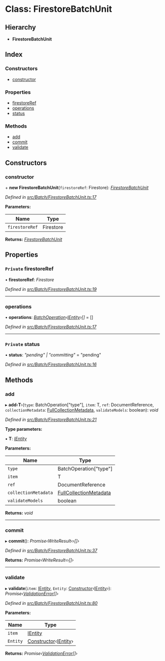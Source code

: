
# Class: FirestoreBatchUnit

## Hierarchy

* **FirestoreBatchUnit**

## Index

### Constructors

* [constructor](firestorebatchunit.md#constructor)

### Properties

* [firestoreRef](firestorebatchunit.md#private-firestoreref)
* [operations](firestorebatchunit.md#operations)
* [status](firestorebatchunit.md#private-status)

### Methods

* [add](firestorebatchunit.md#add)
* [commit](firestorebatchunit.md#commit)
* [validate](firestorebatchunit.md#validate)

## Constructors

###  constructor

\+ **new FirestoreBatchUnit**(`firestoreRef`: Firestore): *[FirestoreBatchUnit](firestorebatchunit.md)*

*Defined in [src/Batch/FirestoreBatchUnit.ts:17](https://github.com/wovalle/fireorm/blob/ad1a9c5/src/Batch/FirestoreBatchUnit.ts#L17)*

**Parameters:**

Name | Type |
------ | ------ |
`firestoreRef` | Firestore |

**Returns:** *[FirestoreBatchUnit](firestorebatchunit.md)*

## Properties

### `Private` firestoreRef

• **firestoreRef**: *Firestore*

*Defined in [src/Batch/FirestoreBatchUnit.ts:19](https://github.com/wovalle/fireorm/blob/ad1a9c5/src/Batch/FirestoreBatchUnit.ts#L19)*

___

###  operations

• **operations**: *[BatchOperation](../globals.md#batchoperation)‹[IEntity](../interfaces/ientity.md)›[]* = []

*Defined in [src/Batch/FirestoreBatchUnit.ts:17](https://github.com/wovalle/fireorm/blob/ad1a9c5/src/Batch/FirestoreBatchUnit.ts#L17)*

___

### `Private` status

• **status**: *"pending" | "committing"* = "pending"

*Defined in [src/Batch/FirestoreBatchUnit.ts:16](https://github.com/wovalle/fireorm/blob/ad1a9c5/src/Batch/FirestoreBatchUnit.ts#L16)*

## Methods

###  add

▸ **add**‹**T**›(`type`: BatchOperation<T>["type"], `item`: T, `ref`: DocumentReference, `collectionMetadata`: [FullCollectionMetadata](../interfaces/fullcollectionmetadata.md), `validateModels`: boolean): *void*

*Defined in [src/Batch/FirestoreBatchUnit.ts:21](https://github.com/wovalle/fireorm/blob/ad1a9c5/src/Batch/FirestoreBatchUnit.ts#L21)*

**Type parameters:**

▪ **T**: *[IEntity](../interfaces/ientity.md)*

**Parameters:**

Name | Type |
------ | ------ |
`type` | BatchOperation<T>["type"] |
`item` | T |
`ref` | DocumentReference |
`collectionMetadata` | [FullCollectionMetadata](../interfaces/fullcollectionmetadata.md) |
`validateModels` | boolean |

**Returns:** *void*

___

###  commit

▸ **commit**(): *Promise‹WriteResult‹›[]›*

*Defined in [src/Batch/FirestoreBatchUnit.ts:37](https://github.com/wovalle/fireorm/blob/ad1a9c5/src/Batch/FirestoreBatchUnit.ts#L37)*

**Returns:** *Promise‹WriteResult‹›[]›*

___

###  validate

▸ **validate**(`item`: [IEntity](../interfaces/ientity.md), `Entity`: [Constructor](../globals.md#constructor)‹[IEntity](../interfaces/ientity.md)›): *Promise‹[ValidationError](validationerror.md)[]›*

*Defined in [src/Batch/FirestoreBatchUnit.ts:80](https://github.com/wovalle/fireorm/blob/ad1a9c5/src/Batch/FirestoreBatchUnit.ts#L80)*

**Parameters:**

Name | Type |
------ | ------ |
`item` | [IEntity](../interfaces/ientity.md) |
`Entity` | [Constructor](../globals.md#constructor)‹[IEntity](../interfaces/ientity.md)› |

**Returns:** *Promise‹[ValidationError](validationerror.md)[]›*
